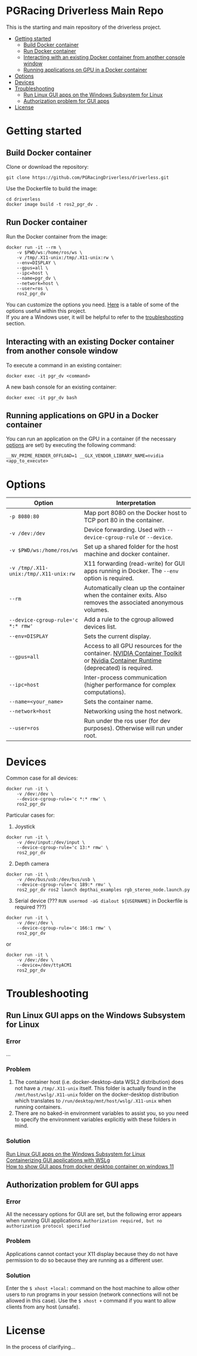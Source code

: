 PGRacing Driverless Main Repo
=============================
This is the starting and main repository of the driverless project.
- [Getting started](#Getting-started)
    - [Build Docker container](#Build-Docker-container)
    - [Run Docker container](#Run-Docker-container)
    - [Interacting with an existing Docker container from another console window](#Interacting-with-an-existing-Docker-container-from-another-console-window)
    - [Running applications on GPU in a Docker container](#Running-applications-on-GPU-in-a-Docker-container)
- [Options](#Options)
- [Devices](#Devices)
- [Troubleshooting](#Troubleshooting)
    - [Run Linux GUI apps on the Windows Subsystem for Linux](#Run-Linux-GUI-apps-on-the-Windows-Subsystem-for-Linux)
    - [Authorization problem for GUI apps](#Authorization-problem-for-GUI-apps)
- [License](#License)

# Getting started
## Build Docker container
Clone or download the repository:
```
git clone https://github.com/PGRacingDriverless/driverless.git
```
Use the Dockerfile to build the image:
```
cd driverless
docker image build -t ros2_pgr_dv .
```
## Run Docker container
Run the Docker container from the image:
```
docker run -it --rm \
    -v $PWD/ws:/home/ros/ws \
    -v /tmp/.X11-unix:/tmp/.X11-unix:rw \
    --env=DISPLAY \
    --gpus=all \
    --ipc=host \
    --name=pgr_dv \
    --network=host \
    --user=ros \
    ros2_pgr_dv
```
You can customize the options you need. [Here](#Options) is a table of some of the options useful within this project.  
If you are a Windows user, it will be helpful to refer to the [troubleshooting](#Troubleshooting) section.
## Interacting with an existing Docker container from another console window
To execute a command in an existing container:
```
docker exec -it pgr_dv <command>
```
A new bash console for an existing container:
```
docker exec -it pgr_dv bash
```
## Running applications on GPU in a Docker container
You can run an application on the GPU in a container (if the necessary [options](#Options) are set) by executing the following command:
```
__NV_PRIME_RENDER_OFFLOAD=1 __GLX_VENDOR_LIBRARY_NAME=nvidia <app_to_execute>
```

# Options
| Option | Interpretation |
| ------ | ------ |
| ```-p 8080:80``` | Map port 8080 on the Docker host to TCP port 80 in the container. |
| ```-v /dev:/dev``` | Device forwarding. Used with ```--device-cgroup-rule``` or ```--device```. |
| ```-v $PWD/ws:/home/ros/ws``` | Set up a shared folder for the host machine and docker container. |
| ```-v /tmp/.X11-unix:/tmp/.X11-unix:rw``` | X11 forwarding (read-write) for GUI apps running in Docker. The ```--env``` option is required. |
| ```--rm``` | Automatically clean up the container when the container exits. Also removes the associated anonymous volumes. |
| ```--device-cgroup-rule='c *:* rmw'``` | Add a rule to the cgroup allowed devices list. |
| ```--env=DISPLAY``` | Sets the current display. |
| ```--gpus=all``` | Аccess to all GPU resources for the container. [NVIDIA Container Toolkit](https://github.com/NVIDIA/nvidia-container-toolkit) or [Nvidia Container Runtime](https://docs.docker.com/config/containers/resource_constraints/#install-nvidia-container-runtime) (deprecated) is required. |
| ```--ipc=host``` | Inter-process communication (higher performance for complex computations). |
| ```--name=<your_name>``` | Sets the container name. |
| ```--network=host``` | Networking using the host network. |
| ```--user=ros``` | Run under the ros user (for dev purposes). Otherwise will run under root. |

# Devices
Common case for all devices:
```
docker run -it \
    -v /dev:/dev \
    --device-cgroup-rule='c *:* rmw' \
    ros2_pgr_dv
```

Particular cases for:
1. Joystick
```
docker run -it \
    -v /dev/input:/dev/input \
    --device-cgroup-rule='c 13:* rmw' \
    ros2_pgr_dv
```
2. Depth camera
```
docker run -it \
    -v /dev/bus/usb:/dev/bus/usb \
    --device-cgroup-rule='c 189:* rmv' \
    ros2_pgr_dv ros2 launch depthai_examples rgb_stereo_node.launch.py
```
3. Serial device (??? ```RUN usermod -aG dialout ${USERNAME}``` in Dockerfile is required ???)
```
docker run -it \
    -v /dev:/dev \
    --device-cgroup-rule='c 166:1 rmw' \
    ros2_pgr_dv
```
or
```
docker run -it \
    -v /dev:/dev \
    --device=/dev/ttyACM1
    ros2_pgr_dv
```
# Troubleshooting
## Run Linux GUI apps on the Windows Subsystem for Linux
### Error
...
### Problem
1. The container host (i.e. docker-desktop-data WSL2 distribution) does not have a ```/tmp/.X11-unix``` itself. This folder is actually found in the ```/mnt/host/wslg/.X11-unix``` folder on the docker-desktop distribution which translates to ```/run/desktop/mnt/host/wslg/.X11-unix``` when running containers.
2. There are no baked-in environment variables to assist you, so you need to specify the environment variables explicitly with these folders in mind.
### Solution
[Run Linux GUI apps on the Windows Subsystem for Linux](https://learn.microsoft.com/en-us/windows/wsl/tutorials/gui-apps)  
[Containerizing GUI applications with WSLg](https://github.com/microsoft/wslg/blob/main/samples/container/Containers.md)  
[How to show GUI apps from docker desktop container on windows 11](https://stackoverflow.com/questions/73092750/how-to-show-gui-apps-from-docker-desktop-container-on-windows-11)  
## Authorization problem for GUI apps
### Error
All the necessary options for GUI are set, but the following error appears when running GUI applications:
```Authorization required, but no authorization protocol specified```
### Problem
Applications cannot contact your X11 display because they do not have permission to do so because they are running as a different user.
### Solution
Enter the ```$ xhost +local:``` command on the host machine to allow other users to run programs in your session (network connections will not be allowed in this case).
Use the ```$ xhost +``` command if you want to allow clients from any host (unsafe).

# License
In the process of clarifying...
